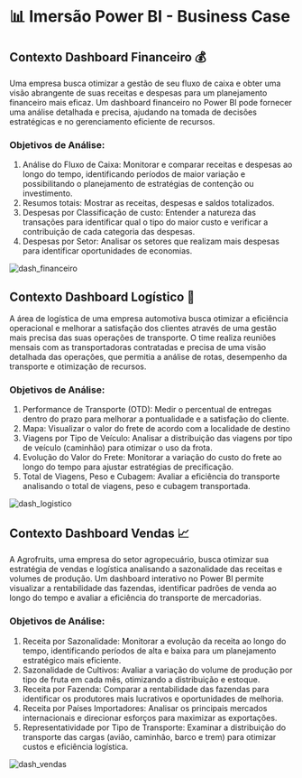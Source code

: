 # 📊 Imersão Power BI - Business Case
## Contexto Dashboard Financeiro 💰
Uma empresa busca otimizar a gestão de seu fluxo de caixa e obter uma visão abrangente de suas receitas e despesas para um planejamento financeiro mais eficaz. Um dashboard financeiro no Power Bl pode fornecer uma análise detalhada e precisa, ajudando na tomada de decisões estratégicas e no gerenciamento eficiente de recursos.
### Objetivos de Análise:
1. Análise do Fluxo de Caixa: Monitorar e comparar receitas e despesas ao longo do tempo, identificando períodos de maior variação e possibilitando o planejamento de estratégias de contenção ou investimento.
2. Resumos totais: Mostrar as receitas, despesas e saldos totalizados.
3. Despesas por Classificação de custo: Entender a natureza das transações para identificar qual o tipo do maior custo e verificar a contribuição de cada categoria das despesas.
4. Despesas por Setor: Analisar os setores que realizam mais despesas para identificar oportunidades de economias.

![dash_financeiro](https://github.com/user-attachments/assets/0fa8103f-8a61-46d9-9fae-abbdaf7d06bc)


## Contexto Dashboard Logístico 🚛
A área de logística de uma empresa automotiva busca otimizar a eficiência operacional e melhorar a satisfação dos clientes através de uma gestão mais precisa das suas operações de transporte. O time realiza reuniões mensais com as transportadoras contratadas e precisa de uma visão detalhada das operações, que permitia a análise de rotas, desempenho da transporte e otimização de recursos.

### Objetivos de Análise:
1. Performance de Transporte (OTD): Medir o percentual de entregas dentro do prazo para melhorar a pontualidade e a satisfação do cliente.
2. Mapa: Visualizar o valor do frete de acordo com a localidade de destino
3. Viagens por Tipo de Veículo: Analisar a distribuição das viagens por tipo de veículo (caminhão) para otimizar o uso da frota.
4. Evolução do Valor do Frete: Monitorar a variação do custo do frete ao longo do tempo para ajustar estratégias de precificação.
5. Total de Viagens, Peso e Cubagem: Avaliar a eficiência do transporte analisando o total de viagens, peso e cubagem transportada.

![dash_logistico](https://github.com/user-attachments/assets/8c558661-21fe-49d0-ba4c-7b140a003b97)

## Contexto Dashboard Vendas 📈
A Agrofruits, uma empresa do setor agropecuário, busca otimizar sua estratégia de vendas e logística analisando a sazonalidade das receitas e volumes de produção. Um dashboard interativo no Power BI permite visualizar a rentabilidade das fazendas, identificar padrões de venda ao longo do tempo e avaliar a eficiência do transporte de mercadorias.

### Objetivos de Análise:
1. Receita por Sazonalidade: Monitorar a evolução da receita ao longo do tempo, identificando períodos de alta e baixa para um planejamento estratégico mais eficiente.
2. Sazonalidade de Cultivos: Avaliar a variação do volume de produção por tipo de fruta em cada mês, otimizando a distribuição e estoque.
3. Receita por Fazenda: Comparar a rentabilidade das fazendas para identificar os produtores mais lucrativos e oportunidades de melhoria.
4. Receita por Países Importadores: Analisar os principais mercados internacionais e direcionar esforços para maximizar as exportações.
5. Representatividade por Tipo de Transporte: Examinar a distribuição do transporte das cargas (avião, caminhão, barco e trem) para otimizar custos e eficiência logística.


![dash_vendas](https://github.com/user-attachments/assets/3661cd55-ffa6-49e3-843a-e42e495ddde0)
